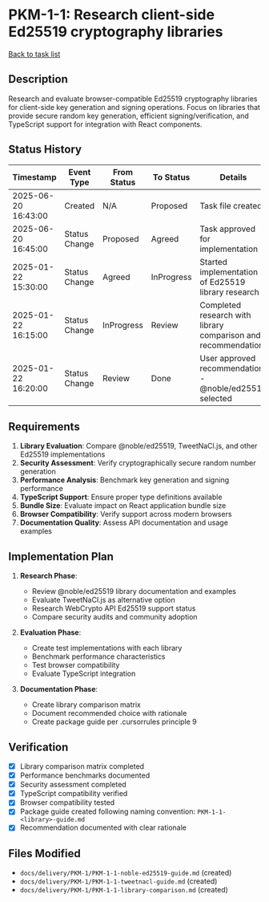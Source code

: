 # PKM-1-1: Research client-side Ed25519 cryptography libraries

[Back to task list](./tasks.md)

## Description

Research and evaluate browser-compatible Ed25519 cryptography libraries for client-side key generation and signing operations. Focus on libraries that provide secure random key generation, efficient signing/verification, and TypeScript support for integration with React components.

## Status History

| Timestamp | Event Type | From Status | To Status | Details | User |
|-----------|------------|-------------|-----------|---------|------|
| 2025-06-20 16:43:00 | Created | N/A | Proposed | Task file created | User |
| 2025-06-20 16:45:00 | Status Change | Proposed | Agreed | Task approved for implementation | User |
| 2025-01-22 15:30:00 | Status Change | Agreed | InProgress | Started implementation of Ed25519 library research | AI Agent |
| 2025-01-22 16:15:00 | Status Change | InProgress | Review | Completed research with library comparison and recommendation | AI Agent |
| 2025-01-22 16:20:00 | Status Change | Review | Done | User approved recommendation - @noble/ed25519 selected | User |

## Requirements

1. **Library Evaluation**: Compare @noble/ed25519, TweetNaCl.js, and other Ed25519 implementations
2. **Security Assessment**: Verify cryptographically secure random number generation
3. **Performance Analysis**: Benchmark key generation and signing performance
4. **TypeScript Support**: Ensure proper type definitions available
5. **Bundle Size**: Evaluate impact on React application bundle size
6. **Browser Compatibility**: Verify support across modern browsers
7. **Documentation Quality**: Assess API documentation and usage examples

## Implementation Plan

1. **Research Phase**:
   - Review @noble/ed25519 library documentation and examples
   - Evaluate TweetNaCl.js as alternative option
   - Research WebCrypto API Ed25519 support status
   - Compare security audits and community adoption

2. **Evaluation Phase**:
   - Create test implementations with each library
   - Benchmark performance characteristics
   - Test browser compatibility
   - Evaluate TypeScript integration

3. **Documentation Phase**:
   - Create library comparison matrix
   - Document recommended choice with rationale
   - Create package guide per .cursorrules principle 9

## Verification

- [x] Library comparison matrix completed
- [x] Performance benchmarks documented
- [x] Security assessment completed
- [x] TypeScript compatibility verified
- [x] Browser compatibility tested
- [x] Package guide created following naming convention: `PKM-1-1-<library>-guide.md`
- [x] Recommendation documented with clear rationale

## Files Modified

- `docs/delivery/PKM-1/PKM-1-1-noble-ed25519-guide.md` (created)
- `docs/delivery/PKM-1/PKM-1-1-tweetnacl-guide.md` (created)
- `docs/delivery/PKM-1/PKM-1-1-library-comparison.md` (created)